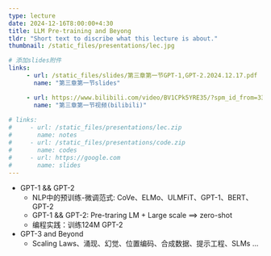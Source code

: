 ```yaml
---
type: lecture
date: 2024-12-16T8:00:00+4:30
title: LLM Pre-training and Beyong
tldr: "Short text to discribe what this lecture is about."
thumbnail: /static_files/presentations/lec.jpg

# 添加slides附件
links: 
     - url: /static_files/slides/第三章第一节GPT-1,GPT-2.2024.12.17.pdf
       name: "第三章第一节slides"

     - url: https://www.bilibili.com/video/BV1CPk5YRE35/?spm_id_from=333.1387.list.card_archive.click&vd_source=f390fbd44eabbd79d483210d5a4d770e
       name: "第三章第一节视频(bilibili)"
     
# links: 
#     - url: /static_files/presentations/lec.zip
#       name: notes
#     - url: /static_files/presentations/code.zip
#       name: codes
#     - url: https://google.com
#       name: slides
---
```

- GPT-1 && GPT-2
    - NLP中的预训练-微调范式: CoVe、ELMo、ULMFiT、GPT-1、BERT、GPT-2
    - GPT-1 && GPT-2: Pre-traring LM + Large scale  ==> zero-shot 
    - 编程实践：训练124M GPT-2
- GPT-3 and Beyond
    - Scaling Laws、涌现、幻觉、位置编码、合成数据、提示工程、SLMs ...
<!-- - Prompt Engineering放在LLM调用API的实践课程里面，提供openai api和deepseek api两个版本的colab notebook -->

<!-- **Suggested Readings:** -->
<!-- - [Readings 1](http://example.com)
- [Readings 2](http://example.com) -->
